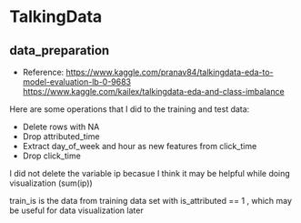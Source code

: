 # TalkingData


## data_preparation
- Reference: 
https://www.kaggle.com/pranav84/talkingdata-eda-to-model-evaluation-lb-0-9683
https://www.kaggle.com/kailex/talkingdata-eda-and-class-imbalance


Here are some operations that I did to the training and test data:
- Delete rows with NA
- Drop attributed_time
- Extract day_of_week and hour as new features from click_time
- Drop click_time

I did not delete the variable ip becasue I think it may be helpful while doing visualization (sum(ip))

train_is is the data from training data set with is_attributed == 1 , which may be useful for data visualization later
